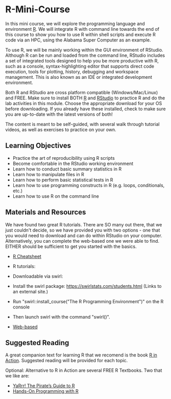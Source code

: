 # R-Mini-Course
In this mini course, we will explore the programming language and environment [R](https://www.r-project.org/). We will integrate R with command line towards the end of this course to show you how to use R within shell scripts and execute R code via an HPC, using the Alabama Super Computer as an example.

To use R, we will be mainly working within the GUI environment of RStudio. Although R can be run and loaded from the command line, RStudio includes a set of integrated tools designed to help you be more productive with R, such as a console, syntax-highlighting editor that supports direct code execution, tools for plotting, history, debugging and workspace management. This is also known as an IDE or integrated development environment. 

Both R and RStudio are cross platform compatible (Windows/Mac/Linux) and FREE. Make sure to install BOTH [R](https://www.r-project.org/) and [RStudio](https://rstudio.com/) to practice R and do the lab activities in this module. Choose the appropriate download for your OS before downloading. If you already have these installed, check to make sure you are up-to-date with the latest versions of both!

The content is meant to be self-guided, with several walk through tutorial videos, as well as exercises to practice on your own. 

## Learning Objectives
* Practice the art of reproducibility using R scripts 
* Become comfortable in the RStudio working environment
* Learn how to conduct basic summary statistics in R
* Learn how to manipulate files in R
* Learn how to perform basic statistical tests in R
* Learn how to use programming constructs in R (e.g. loops, conditionals, etc.)
* Learn how to use R on the command line

## Materials and Resources

We have found two great R tutorials. There are SO many out there, that we just couldn't decide, so we have provided you with two options - one that you would need to download and can do within RStudio on your computer. Alternatively, you can complete the web-based one we were able to find. EITHER should be sufficient to get you started with the basics.

* [R Cheatsheet](http://github.com/rstudio/cheatsheets/raw/master/base-r.pdf)

* R tutorials:

 * Downloadable via swirl:
  * Install the swirl package: https://swirlstats.com/students.html (Links to an external site.)
  * Run "swirl::install_course("The R Programming Environment")" on the R console
  * Then launch swirl with the command "swirl()". 

 * [Web-based](https://tinystats.github.io/teacups-giraffes-and-statistics/index.html) 

## Suggested Reading

A great companion text for learning R that we recomend is the book [R in Action](https://www.manning.com/books/r-in-action). Suggested reading will be provided for each topic.

Optional: Alternative to R in Action are several FREE R Textbooks. Two that we like are:
* [YaRrr! The Pirate’s Guide to R](https://bookdown.org/ndphillips/YaRrr/)  
* [Hands-On Programming with R](https://rstudio-education.github.io/hopr/)


